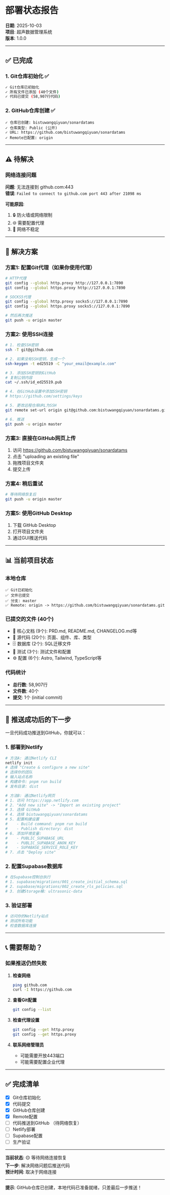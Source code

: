 # 部署状态报告

**日期**: 2025-10-03  
**项目**: 超声数据管理系统  
**版本**: 1.0.0

---

## ✅ 已完成

### 1. Git仓库初始化 ✅
```bash
✓ Git仓库已初始化
✓ 所有文件已添加 (40个文件)
✓ 代码已提交 (58,907行代码)
```

### 2. GitHub仓库创建 ✅
```
✓ 仓库已创建: bistuwangqiyuan/sonardatams
✓ 仓库类型: Public (公开)
✓ URL: https://github.com/bistuwangqiyuan/sonardatams
✓ Remote已配置: origin
```

---

## ⚠️ 待解决

### 网络连接问题
**问题**: 无法连接到 github.com:443  
**错误**: `Failed to connect to github.com port 443 after 21098 ms`

**可能原因**:
1. 🔒 防火墙或网络限制
2. 🌐 需要配置代理
3. 📡 网络不稳定

---

## 🔧 解决方案

### 方案1: 配置Git代理（如果你使用代理）

```bash
# HTTP代理
git config --global http.proxy http://127.0.0.1:7890
git config --global https.proxy http://127.0.0.1:7890

# SOCKS5代理
git config --global http.proxy socks5://127.0.0.1:7890
git config --global https.proxy socks5://127.0.0.1:7890

# 然后再次推送
git push -u origin master
```

### 方案2: 使用SSH连接

```bash
# 1. 检查SSH密钥
ssh -T git@github.com

# 2. 如果没有SSH密钥，生成一个
ssh-keygen -t ed25519 -C "your_email@example.com"

# 3. 添加SSH密钥到GitHub
# 复制公钥内容
cat ~/.ssh/id_ed25519.pub

# 4. 在GitHub设置中添加SSH密钥
# https://github.com/settings/keys

# 5. 更改远程仓库URL为SSH
git remote set-url origin git@github.com:bistuwangqiyuan/sonardatams.git

# 6. 推送
git push -u origin master
```

### 方案3: 直接在GitHub网页上传

1. 访问 https://github.com/bistuwangqiyuan/sonardatams
2. 点击 "uploading an existing file"
3. 拖拽项目文件夹
4. 提交上传

### 方案4: 稍后重试

```bash
# 等待网络恢复后
git push -u origin master
```

### 方案5: 使用GitHub Desktop

1. 下载 GitHub Desktop
2. 打开项目文件夹
3. 通过GUI推送代码

---

## 📊 当前项目状态

### 本地仓库
```
✅ Git已初始化
✅ 文件已提交
✅ 分支: master
✅ Remote: origin -> https://github.com/bistuwangqiyuan/sonardatams.git
```

### 已提交的文件 (40个)
- 📄 核心文档 (9个): PRD.md, README.md, CHANGELOG.md等
- 🎨 源代码 (20个): 页面、组件、库、类型
- 🗄️ 数据库 (2个): SQL迁移文件
- 🧪 测试 (3个): 测试文件和配置
- ⚙️ 配置 (6个): Astro, Tailwind, TypeScript等

### 代码统计
- **总行数**: 58,907行
- **文件数**: 40个
- **提交**: 1个 (initial commit)

---

## 🚀 推送成功后的下一步

一旦代码成功推送到GitHub，你就可以：

### 1. 部署到Netlify

```bash
# 方法A: 通过Netlify CLI
netlify init
# 选择 "Create & configure a new site"
# 选择你的团队
# 输入站点名称
# 构建命令: pnpm run build
# 发布目录: dist

# 方法B: 通过Netlify网页
# 1. 访问 https://app.netlify.com
# 2. "Add new site" -> "Import an existing project"
# 3. 选择 GitHub
# 4. 选择 bistuwangqiyuan/sonardatams
# 5. 配置构建设置
#    - Build command: pnpm run build
#    - Publish directory: dist
# 6. 添加环境变量:
#    - PUBLIC_SUPABASE_URL
#    - PUBLIC_SUPABASE_ANON_KEY
#    - SUPABASE_SERVICE_ROLE_KEY
# 7. 点击 "Deploy site"
```

### 2. 配置Supabase数据库

```bash
# 在Supabase控制台执行
# 1. supabase/migrations/001_create_initial_schema.sql
# 2. supabase/migrations/002_create_rls_policies.sql
# 3. 创建Storage桶: ultrasonic-data
```

### 3. 验证部署

```bash
# 访问你的Netlify站点
# 测试所有功能
# 检查数据库连接
```

---

## 📞 需要帮助？

### 如果推送仍然失败

1. **检查网络**
   ```bash
   ping github.com
   curl -I https://github.com
   ```

2. **查看Git配置**
   ```bash
   git config --list
   ```

3. **检查代理设置**
   ```bash
   git config --get http.proxy
   git config --get https.proxy
   ```

4. **联系网络管理员**
   - 可能需要开放443端口
   - 可能需要配置企业代理

---

## ✅ 完成清单

- [x] Git仓库初始化
- [x] 代码提交
- [x] GitHub仓库创建
- [x] Remote配置
- [ ] 代码推送到GitHub （待网络恢复）
- [ ] Netlify部署
- [ ] Supabase配置
- [ ] 生产验证

---

**当前状态**: 🟡 等待网络连接恢复  
**下一步**: 解决网络问题后推送代码  
**预计时间**: 取决于网络连接

---

**提示**: GitHub仓库已创建，本地代码已准备就绪，只差最后一步推送！

